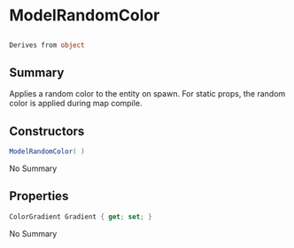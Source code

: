 # ModelRandomColor

## 
```c#
Derives from object
```

## Summary

Applies a random color to the entity on spawn. For static props, the random color is applied during map compile.
## Constructors

```c#
ModelRandomColor( ) 
```
No Summary
## Properties

```c#
ColorGradient Gradient { get; set; } 
```
No Summary

